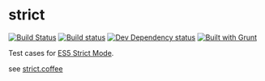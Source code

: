 strict
======
[![Build Status][travis-image]][travis-url] [![Build status][appveyor-image]][appveyor-url] [![Dev Dependency status][david-dm-dev-image]][david-dm-dev-url] [![Built with Grunt][grunt-image]][grunt-url]

Test cases for [ES5 Strict Mode](http://www.ecma-international.org/ecma-262/5.1/#sec-C).

see [strict.coffee](https://github.com/yanni4night/strict/blob/master/strict.coffee)

[travis-url]: https://travis-ci.org/yanni4night/strict
[travis-image]: http://img.shields.io/travis/yanni4night/strict.svg
[appveyor-image]:https://ci.appveyor.com/api/projects/status/m3t10ce5t25k3v7r?svg=true
[appveyor-url]:https://ci.appveyor.com/project/yanni4night/strict
[david-dm-dev-url]:https://david-dm.org/yanni4night/strict#info=devDependencies
[david-dm-dev-image]:https://david-dm.org/yanni4night/strict/dev-status.svg
[grunt-url]:http://gruntjs.com/
[grunt-image]: https://cdn.gruntjs.com/builtwith.png
